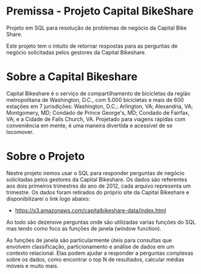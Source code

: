 # Premissa - Projeto Capital BikeShare
Projeto em SQL para resolução de problemas de negócio da Capital Bike Share.

Este projeto tem o intuito de retornar respostas para as perguntas de negócio solicitadas pelos gestores da Capital Bikeshare.

# Sobre a Capital Bikeshare

Capital Bikeshare é o serviço de compartilhamento de bicicletas da região metropolitana de Washington, D.C., com 5.000 bicicletas e mais de 600 estações em 7 jurisdições: Washington, D.C.; Arlington, VA; Alexandria, VA; Montgomery, MD; Condado de Prince George's, MD; Condado de Fairfax, VA; e a Cidade de Falls Church, VA. Projetado para viagens rápidas com conveniência em mente, é uma maneira divertida e acessível de se locomover.

# Sobre o Projeto

Nestre projeto iremos usar o SQL para responder perguntas de negócio solicitadas pelos gestores da Capital Bikeshare.
Os dados são referentes aos dois primeiros trimestres do ano de 2012, cada arquivo representa um trimestre. 
Os dados foram retirados do próprio site da Capital Bikeshare e disponibilizarei o link logo abaixo:
- https://s3.amazonaws.com/capitalbikeshare-data/index.html

Ao todo são dezenove perguntas onde são utilizadas varias funções do SQL mas tendo como foco as funções de janela (window function). 

As funções de janela são particularmente úteis para consultas que envolvem classificação, particionamento e análise de dados em um contexto relacional. Elas podem ajudar a responder a perguntas complexas sobre os dados, como encontrar o top N de resultados, calcular médias móveis e muito mais.
